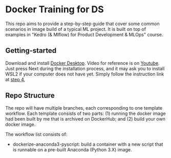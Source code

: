 # Docker Training for DS

This repo aims to provide a step-by-step guide that cover some common scenarios in image build of a typical ML project. It is built on top of examples in "Kedro (& Mlflow) for Product Development & MLOps" course. 

## Getting-started

Download and install [Docker Desktop](https://docs.docker.com/desktop/install/windows-install/). Video for reference is on [Youtube](https://www.youtube.com/watch?v=hczW_L3a2gk&ab_channel=S3CloudHub). Just press Next during the installation process, and it may ask you to install WSL2 if your computer does not have yet. Simply follow the instruction link at [step 4](https://learn.microsoft.com/en-sg/windows/wsl/install-manual#step-4---download-the-linux-kernel-update-package),


## Repo Structure

The repo will have multiple branches, each corresponding to one template workflow. Each template consists of two parts: (1) running the docker image had been built by me that is archived on DockerHub; and (2) build your own docker image.

The workflow list consists of:
- dockerize-anaconda3-pyscript: build a container with a new script that is runnable on a pre-built Anaconda (Python 3.X) image.